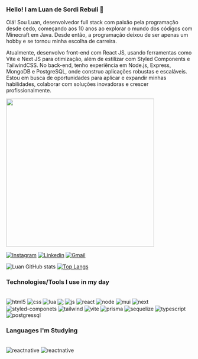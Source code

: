 ### Hello! I am Luan de Sordi Rebuli 🤙 
Olá! Sou Luan, desenvolvedor full stack com paixão pela programação desde cedo, começando aos 10 anos ao explorar o mundo dos códigos com Minecraft em Java. Desde então, a programação deixou de ser apenas um hobby e se tornou minha escolha de carreira.

Atualmente, desenvolvo front-end com React JS, usando ferramentas como Vite e Next JS para otimização, além de estilizar com Styled Components e TailwindCSS. No back-end, tenho experiência em Node.js, Express, MongoDB e PostgreSQL, onde construo aplicações robustas e escaláveis. Estou em busca de oportunidades para aplicar e expandir minhas habilidades, colaborar com soluções inovadoras e crescer profissionalmente.

<img src="https://raw.githubusercontent.com/MicaelliMedeiros/micaellimedeiros/master/image/computer-illustration.png" min-width="400px" max-width="400px" width="400px">

[![Instagram](https://img.shields.io/badge/Instagram-E4405F?style=for-the-badge&logo=instagram&logoColor=white)](https://www.instagram.com/luan.rebuli/)
[![Linkedin](https://img.shields.io/badge/LinkedIn-0077B5?style=for-the-badge&logo=linkedin&logoColor=white)](https://www.linkedin.com/in/luan-de-sordi-rebuli-8ab545219/)
[![Gmail](https://img.shields.io/badge/Gmail-D14836?style=for-the-badge&logo=gmail&logoColor=white)](https://mail.google.com/mail/u/3/?ogbl#inbox?compose=GTvVlcSHxjXqfKNTqctGSBCKrRCgvmJQlKsVxgDrDggrBvPXpWmJsfSTChRnBkwmHVScdVbkWDlSC)

![Luan GitHub stats](https://github-readme-stats.vercel.app/api?username=LuanRebuli&show_icons=true&theme=highcontrast) [![Top Langs](https://github-readme-stats.vercel.app/api/top-langs/?username=LuanRebuli&layout=compact&theme=highcontrast)](https://github.com/anuraghazra/github-readme-stats)

### Technologies/Tools I use in my day

<div style="display: inline_block"><br/>
  <img align="center" alt="html5" src="https://img.shields.io/badge/HTML5-E34F26?style=for-the-badge&logo=html5&logoColor=white">
  <img align="center" alt="css" src="https://img.shields.io/badge/CSS3-1572B6?style=for-the-badge&logo=css3&logoColor=white">
  <img align="center" alt="lua" src="https://img.shields.io/badge/Lua-2C2D72?style=for-the-badge&logo=lua&logoColor=white">
  <img align="center" alt"git" src="https://img.shields.io/badge/git-%23F05033.svg?style=for-the-badge&logo=git&logoColor=white">
  <img align="center" alt="js" src="https://img.shields.io/badge/JavaScript-F7DF1E?style=for-the-badge&logo=javascript&logoColor=black">
  <img align="center" alt="react" src="https://img.shields.io/badge/React-20232A?style=for-the-badge&logo=react&logoColor=61DAFB">
  <img align="center" alt="node" src="https://img.shields.io/badge/Node.js-43853D?style=for-the-badge&logo=node.js&logoColor=white">
  <img align="center" alt="mui" src="https://img.shields.io/badge/MUI-%230081CB.svg?style=for-the-badge&logo=mui&logoColor=white">
  <img align="center" alt="next" src="https://img.shields.io/badge/Next-black?style=for-the-badge&logo=next.js&logoColor=white">
  <img align="center" alt="styled-componets" src="https://img.shields.io/badge/styled--components-DB7093?style=for-the-badge&logo=styled-components&logoColor=white">
  <img align="center" alt="tailwind" src="https://img.shields.io/badge/tailwindcss-%2338B2AC.svg?style=for-the-badge&logo=tailwind-css&logoColor=white">
  <img align="center" alt="vite" src="https://img.shields.io/badge/vite-%23646CFF.svg?style=for-the-badge&logo=vite&logoColor=white">
  <img align="center" alt="prisma" src="https://img.shields.io/badge/Prisma-3982CE?style=for-the-badge&logo=Prisma&logoColor=white">
  <img align="center" alt="sequelize" src="https://img.shields.io/badge/Sequelize-52B0E7?style=for-the-badge&logo=Sequelize&logoColor=white">
  <img align="center" alt="typescript" src="https://img.shields.io/badge/TypeScript-007ACC?style=for-the-badge&logo=typescript&logoColor=white">
  <img align="center" alt="postgressql" src="https://img.shields.io/badge/PostgreSQL-000?style=for-the-badge&logo=postgresql">
</div>

### Languages I'm Studying

<div style="display: inline_block"><br/>
  <img align="center" alt="reactnative" src="https://img.shields.io/badge/React_Native-20232A?style=for-the-badge&logo=react&logoColor=61DAFB">
  <img align="center" alt="reactnative" src="https://img.shields.io/badge/tailwindcss-%2338B2AC.svg?style=for-the-badge&logo=tailwind-css&logoColor=white">
</div>



